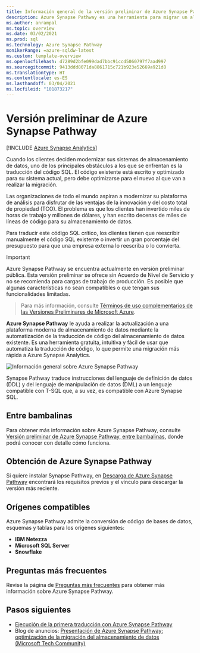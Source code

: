 ```yaml
---
title: Información general de la versión preliminar de Azure Synapse Pathway
description: Azure Synapse Pathway es una herramienta para migrar un almacenamiento de datos a Azure Synapse Analytics.
ms.author: anrampal
ms.topic: overview
ms.date: 03/02/2021
ms.prod: sql
ms.technology: Azure Synapse Pathway
monikerRange: =azure-sqldw-latest
ms.custom: template-overview
ms.openlocfilehash: d7289d2bfe099dad7bbc91ccd5060797f7aad997
ms.sourcegitcommit: 9413ddd8071da8861715c721b923e52669a921d8
ms.translationtype: HT
ms.contentlocale: es-ES
ms.lasthandoff: 03/04/2021
ms.locfileid: "101873217"
---
```

# <a name="azure-synapse-pathway-preview"></a>Versión preliminar de Azure Synapse Pathway
[!INCLUDE [Azure Synapse Analytics](../../includes/applies-to-version/asa.md)]

Cuando los clientes deciden modernizar sus sistemas de almacenamiento de datos, uno de los principales obstáculos a los que se enfrentan es la traducción del código SQL. El código existente está escrito y optimizado para su sistema actual, pero debe optimizarse para el nuevo al que van a realizar la migración.

Las organizaciones de todo el mundo aspiran a modernizar su plataforma de análisis para disfrutar de las ventajas de la innovación y del costo total de propiedad (TCO). El problema es que los clientes han invertido miles de horas de trabajo y millones de dólares, y han escrito decenas de miles de líneas de código para su almacenamiento de datos.
 
Para traducir este código SQL crítico, los clientes tienen que reescribir manualmente el código SQL existente o invertir un gran porcentaje del presupuesto para que una empresa externa lo reescriba o lo convierta.

> [!IMPORTANT]
> Azure Synapse Pathway se encuentra actualmente en versión preliminar pública.
> Esta versión preliminar se ofrece sin Acuerdo de Nivel de Servicio y no se recomienda para cargas de trabajo de producción. Es posible que algunas características no sean compatibles o que tengan sus funcionalidades limitadas.
 
> Para más información, consulte [Términos de uso complementarios de las Versiones Preliminares de Microsoft Azure](https://azure.microsoft.com/support/legal/preview-supplemental-terms/). 

**Azure Synapse Pathway** le ayuda a realizar la actualización a una plataforma moderna de almacenamiento de datos mediante la automatización de la traducción de código del almacenamiento de datos existente. Es una herramienta gratuita, intuitiva y fácil de usar que automatiza la traducción de código, lo que permite una migración más rápida a Azure Synapse Analytics.

 ![Información general sobre Azure Synapse Pathway](./media/pathway-overview/synapse-pathway-overview.png) 

Synapse Pathway traduce instrucciones del lenguaje de definición de datos (DDL) y del lenguaje de manipulación de datos (DML) a un lenguaje compatible con T-SQL que, a su vez, es compatible con Azure Synapse SQL.

## <a name="behind-the-scenes"></a>Entre bambalinas

Para obtener más información sobre Azure Synapse Pathway, consulte [Versión preliminar de Azure Synapse Pathway, entre bambalinas](synapse-pathway-behind-the-scenes.md), donde podrá conocer con detalle cómo funciona.

## <a name="get-azure-synapse-pathway"></a>Obtención de Azure Synapse Pathway

Si quiere instalar Synapse Pathway, en [Descarga de Azure Synapse Pathway](synapse-pathway-download.md) encontrará los requisitos previos y el vínculo para descargar la versión más reciente.

## <a name="supported-sources"></a>Orígenes compatibles

Azure Synapse Pathway admite la conversión de código de bases de datos, esquemas y tablas para los orígenes siguientes:
- **IBM Netezza** 
- **Microsoft SQL Server**
- **Snowflake**

## <a name="frequently-asked-questions"></a>Preguntas más frecuentes

Revise la página de [Preguntas más frecuentes](pathway-faq.md) para obtener más información sobre Azure Synapse Pathway.

## <a name="next-steps"></a>Pasos siguientes

- [Ejecución de la primera traducción con Azure Synapse Pathway](synapse-pathway-assessment.md)
- Blog de anuncios: [Presentación de Azure Synapse Pathway: optimización de la migración del almacenamiento de datos (Microsoft Tech Community)](https://techcommunity.microsoft.com/t5/azure-synapse-analytics/announcing-azure-synapse-pathway-turbocharge-your-data-warehouse/ba-p/2176630)


